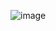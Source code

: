 ![image](https://github.com/monraybowles/CreditCardValidation/assets/20695653/da554ad5-7f67-4310-ae54-aaff7a00c7ba)


